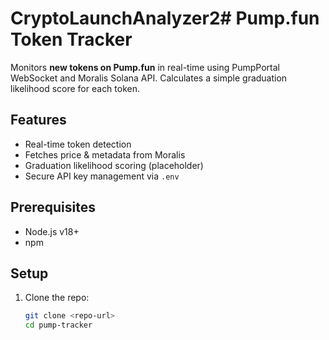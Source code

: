# CryptoLaunchAnalyzer2# Pump.fun Token Tracker

Monitors **new tokens on Pump.fun** in real-time using PumpPortal WebSocket and Moralis Solana API. Calculates a simple graduation likelihood score for each token.

## Features
- Real-time token detection
- Fetches price & metadata from Moralis
- Graduation likelihood scoring (placeholder)
- Secure API key management via `.env`

## Prerequisites
- Node.js v18+
- npm

## Setup
1. Clone the repo:
   ```bash
   git clone <repo-url>
   cd pump-tracker
